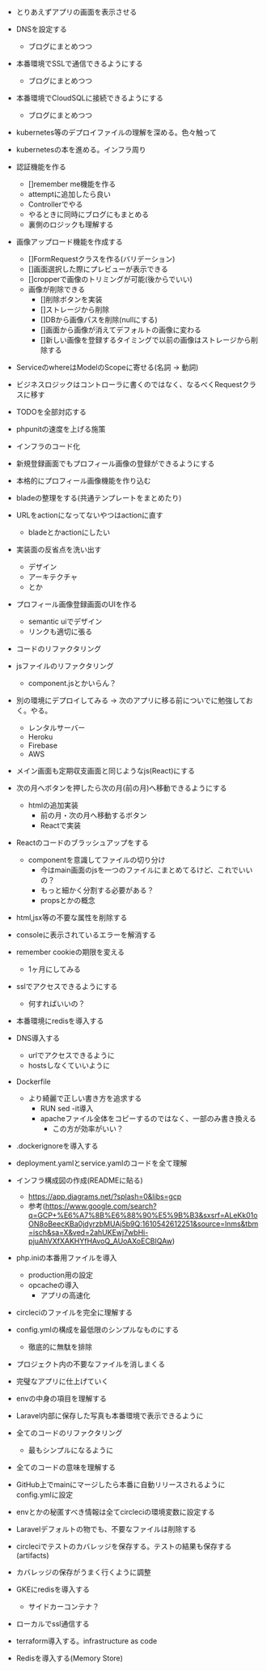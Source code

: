 - とりあえずアプリの画面を表示させる
- DNSを設定する
    - ブログにまとめつつ
- 本番環境でSSLで通信できるようにする
    - ブログにまとめつつ
- 本番環境でCloudSQLに接続できるようにする
    - ブログにまとめつつ
- kubernetes等のデプロイファイルの理解を深める。色々触って
- kubernetesの本を進める。インフラ周り

- 認証機能を作る
    - []remember me機能を作る
    - attemptに追加したら良い
    - Controllerでやる
    - やるときに同時にブログにもまとめる
    - 裏側のロジックも理解する
- 画像アップロード機能を作成する
    - []FormRequestクラスを作る(バリデーション)
    - []画面選択した際にプレビューが表示できる
    - []cropperで画像のトリミングが可能(後からでいい)
    - 画像が削除できる
        - []削除ボタンを実装
        - []ストレージから削除
        - []DBから画像パスを削除(nullにする)
        - []画面から画像が消えてデフォルトの画像に変わる
        - []新しい画像を登録するタイミングで以前の画像はストレージから削除する
- ServiceのwhereはModelのScopeに寄せる(名詞 -> 動詞)
- ビジネスロジックはコントローラに書くのではなく、なるべくRequestクラスに移す
- TODOを全部対応する
- phpunitの速度を上げる施策
- インフラのコード化
- 新規登録画面でもプロフィール画像の登録ができるようにする
- 本格的にプロフィール画像機能を作り込む
- bladeの整理をする(共通テンプレートをまとめたり)
- URLをactionになってないやつはactionに直す
    - bladeとかactionにしたい
- 実装面の反省点を洗い出す
    - デザイン
    - アーキテクチャ
    - とか
- プロフィール画像登録画面のUIを作る
    - semantic uiでデザイン
    - リンクも適切に張る
- コードのリファクタリング
- jsファイルのリファクタリング
    - component.jsとかいらん？
- 別の環境にデプロイしてみる -> 次のアプリに移る前についでに勉強しておく。やる。
    - レンタルサーバー
    - Heroku
    - Firebase
    - AWS
- メイン画面も定期収支画面と同じようなjs(React)にする
- 次の月へボタンを押したら次の月(前の月)へ移動できるようにする
    - htmlの追加実装
        - 前の月・次の月へ移動するボタン
        - Reactで実装
- Reactのコードのブラッシュアップをする
    - componentを意識してファイルの切り分け
        - 今はmain画面のjsを一つのファイルにまとめてるけど、これでいいの？
        - もっと細かく分割する必要がある？
        - propsとかの概念
- html,jsx等の不要な属性を削除する
- consoleに表示されているエラーを解消する
- remember cookieの期限を変える
    - 1ヶ月にしてみる
- sslでアクセスできるようにする
    - 何すればいいの？
- 本番環境にredisを導入する
- DNS導入する
    - urlでアクセスできるように
    - hostsしなくていいように
- Dockerfile
    - より綺麗で正しい書き方を追求する
        - RUN sed -it導入
        - apacheファイル全体をコピーするのではなく、一部のみ書き換える
            - この方が効率がいい？
- .dockerignoreを導入する
- deployment.yamlとservice.yamlのコードを全て理解
- インフラ構成図の作成(READMEに貼る)
    - https://app.diagrams.net/?splash=0&libs=gcp
    - 参考(https://www.google.com/search?q=GCP+%E6%A7%8B%E6%88%90%E5%9B%B3&sxsrf=ALeKk01oON8oBeecKBa0jdyrzbMUAj5b9Q:1610542612251&source=lnms&tbm=isch&sa=X&ved=2ahUKEwj7wbHi-pjuAhVXfXAKHYfHAvoQ_AUoAXoECBIQAw)
- php.iniの本番用ファイルを導入
    - production用の設定
    - opcacheの導入
        - アプリの高速化
- circleciのファイルを完全に理解する
- config.ymlの構成を最低限のシンプルなものにする
    - 徹底的に無駄を排除
- プロジェクト内の不要なファイルを消しまくる
- 完璧なアプリに仕上げていく
- envの中身の項目を理解する
- Laravel内部に保存した写真も本番環境で表示できるように
- 全てのコードのリファクタリング
    - 最もシンプルになるように
- 全てのコードの意味を理解する
- GitHub上でmainにマージしたら本番に自動リリースされるようにconfig.ymlに設定
- envとかの秘匿すべき情報は全てcircleciの環境変数に設定する
- Laravelデフォルトの物でも、不要なファイルは削除する
- circleciでテストのカバレッジを保存する。テストの結果も保存する(artifacts)
- カバレッジの保存がうまく行くように調整
- GKEにredisを導入する
    - サイドカーコンテナ？
- ローカルでssl通信する
- terraform導入する。infrastructure as code
- Redisを導入する(Memory Store)